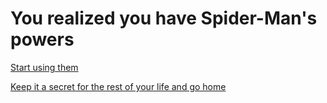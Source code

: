 # You realized you have Spider-Man's powers

[Start using them](test-powers.md)

[Keep it a secret for the rest of your life and go home](secret-powers.md )